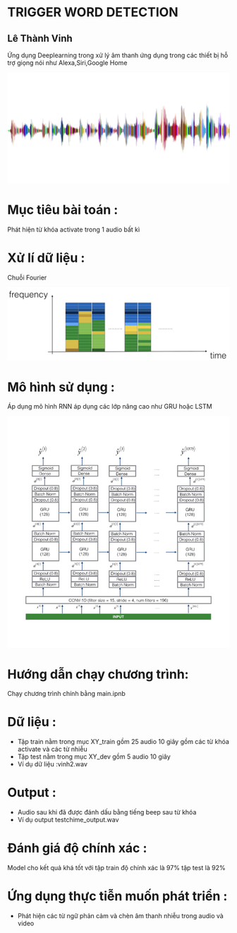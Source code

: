 <h1>TRIGGER WORD DETECTION</h1>
<h2>Lê Thành Vinh</h2>
<p>Ứng dụng Deeplearning trong xử lý âm thanh ứng dụng trong các thiết bị hỗ trợ giọng nói như Alexa,Siri,Google Home</p>
<img src="images/sound.png">
<h1>Mục tiêu bài toán :</h1>
<p>Phát hiện từ khóa activate trong 1 audio bất kì</p>
<h1>Xử lí dữ liệu :</h1>
<p>Chuỗi Fourier</p>
<img src="images/spectrogram.png" alt="">
<h1>Mô hình sử dụng :</h1>
<p>Áp dụng mô hình RNN áp dụng các lớp nâng cao như GRU hoặc LSTM</p>
<img src="images/model.png" alt="">
<h1>Hướng dẫn chạy chương trình:</h1>
<p>Chạy chương trình chính bằng main.ipnb</p>
<h1>Dữ liệu :</h1>
<ul>
	<li>Tập train nằm trong mục XY_train gồm 25 audio 10 giây gồm các từ khóa activate và các từ nhiễu </li>
	<li>Tập test nằm trong mục XY_dev gồm 5 audio 10 giây</li>
	<li>Ví dụ dữ liệu :vinh2.wav</li>
</ul>
<h1>Output :</h1>
<ul>
	<li>Audio sau khi đã được đánh dấu bằng tiếng beep sau từ khóa</li>
	<li>Ví dụ output testchime_output.wav</li>
</ul>
<h1>Đánh giá độ chính xác :</h1>
<p>Model cho kết quả khá tốt với tập train độ chính xác là 97% tập test là 92%</p>
<h1>Ứng dụng thực tiễn muốn phát triển :</h1>
<ul>
	<li>Phát hiện các từ ngữ phản cảm và chèn âm thanh nhiễu trong audio và video </li>
</ul>


